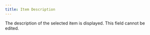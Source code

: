 ```yaml
---
title: Item Description
---
```



The description of the selected item is displayed. This field cannot  be edited.
